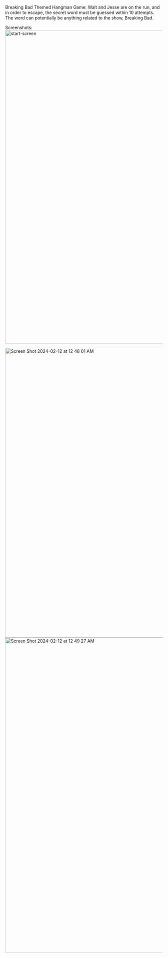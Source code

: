 Breaking Bad Themed Hangman Game: Walt and Jesse are on the run, and in order to escape, the secret word must be guessed within 10 attempts. The word can potentially be anything related to the show, Breaking Bad.

Screenshots: <img width="1002" alt="start-screen" src="https://github.com/charanskumar/my-game/assets/156720748/5a00333b-a57f-4fc0-8919-376a4e149967">

<img width="927" alt="Screen Shot 2024-02-12 at 12 48 01 AM" src="https://github.com/charanskumar/my-game/assets/156720748/9ba0da44-90ba-4585-a286-21542865ecbb">

<img width="1008" alt="Screen Shot 2024-02-12 at 12 49 27 AM" src="https://github.com/charanskumar/my-game/assets/156720748/dea61753-819f-4f59-8640-f2ee538ef75e">
